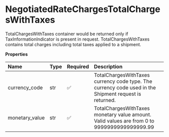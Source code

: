 # NegotiatedRateChargesTotalChargesWithTaxes

TotalChargesWithTaxes container would be returned only if TaxInformationIndicator is present in request. TotalChargesWithTaxes contains total charges including total taxes applied to a shipment.

**Properties**

| Name           | Type | Required | Description                                                                                           |
| :------------- | :--- | :------- | :---------------------------------------------------------------------------------------------------- |
| currency_code  | str  | ✅       | TotalChargesWithTaxes currency code type. The currency code used in the Shipment request is returned. |
| monetary_value | str  | ✅       | TotalChargesWithTaxes monetary value amount. Valid values are from 0 to 9999999999999999.99           |

<!-- This file was generated by liblab | https://liblab.com/ -->
